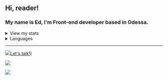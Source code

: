 ## Hi, reader! 

### My name is Ed, I'm Front-end developer based in Odessa.
<details>
  <summary>View my stats</summary>
  <img src="https://github-readme-stats.vercel.app/api?username=KramerEd&show_icons=true"/>
</details>

<details>
  <summary>Languages</summary>
  <img src="https://github-readme-stats.vercel.app/api/top-langs/?username=KramerEd&layout=compact)"/>
</details>
<hr>

 <div>
  <a href="https://t.me/kramer_eds"><img src="https://img.shields.io/badge/Telegram-blue?style=flat"/>Let's talk!)</a>
       
  <a href="mailto:kramer.ed.99@gmail.com"><img src="https://img.shields.io/badge/Email-green?style=flat"/></a>
  
  <a href="https://www.linkedin.com/in/ed-kramer-bb0811234/"><img src="https://img.shields.io/badge/LinkedIn-blue?style=flat"/></a>
 </div>

